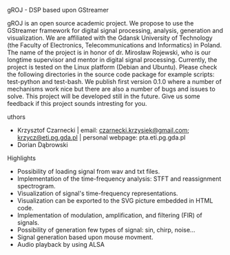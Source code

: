 gROJ - DSP based upon GStreamer

gROJ is an open source academic project. We propose to use the GStreamer framework for digital signal processing, analysis, generation and visualization. We are affiliated with the Gdansk University of Technology (the Faculty of Electronics, Telecommunications and Informatics) in Poland. The name of the project is in honor of dr. Mirosław Rojewski, who is our longtime supervisor and mentor in digital signal processing. Currently, the project is tested on the Linux platform (Debian and Ubuntu). Please check the following directories in the source code package for example scripts: test-python and test-bash. We publish first version 0.1.0 where a number of mechanisms work nice but there are also a number of bugs and issues to solve. This project will be developed still in the future. Give us some feedback if this project sounds intresting for you.

uthors

- Krzysztof Czarnecki | email: czarnecki.krzysiek@gmail.com; krzycz@eti.pg.gda.pl | personal webpage: pta.eti.pg.gda.pl
- Dorian Dąbrowski

Highlights

- Possibility of loading signal from wav and txt files.
- Implementation of the time-frequency analysis: STFT and reassignment spectrogram.
- Visualization of signal's time-frequency representations.
- Visualization can be exported to the SVG picture embedded in HTML code.
- Implementation of modulation, amplification, and filtering (FIR) of signals.
- Possibility of generation few types of signal: sin, chirp, noise...
- Signal generation based upon mouse movment.
- Audio playback by using ALSA